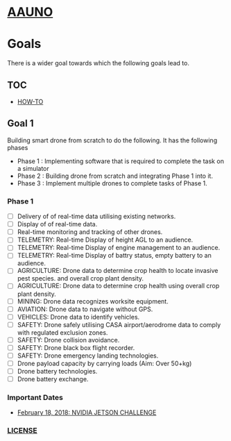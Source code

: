 # [AAUNO](https://vinayakkankanwadi.github.io/aauno/)

# Goals
There is a wider goal towards which the following goals lead to.

## TOC
- [HOW-TO](https://github.com/vinayakkankanwadi/aauno/blob/master/howto/README.md)

## Goal 1
Building smart drone from scratch to do the following.
It has the following phases
- Phase 1 : Implementing software that is required to complete the task on a simulator
- Phase 2 : Building drone from scratch and integrating Phase 1 into it.
- Phase 3 : Implement multiple drones to complete tasks of Phase 1.

### Phase 1
- [ ] Delivery of of real-time data utilising existing networks.
- [ ] Display of of real-time data.
- [ ] Real-time monitoring and tracking of other drones.
- [ ] TELEMETRY: Real-time Display of height AGL to an audience.
- [ ] TELEMETRY: Real-time Display of engine management to an audience.
- [ ] TELEMETRY: Real-time Display of battry status, empty battery to an audience.
- [ ] AGRICULTURE: Drone data to determine crop health to locate invasive pest species. and overall crop plant density.
- [ ] AGRICULTURE: Drone data to determine crop health using overall crop plant density.
- [ ] MINING: Drone data recognizes worksite equipment.
- [ ] AVIATION: Drone data to navigate without GPS.
- [ ] VEHICLES: Drone data to identify vehicles.
- [ ] SAFETY: Drone safely utilising CASA airport/aerodrome data to comply with regulated exclusion zones.
- [ ] SAFETY: Drone collision avoidance.
- [ ] SAFETY: Drone black box flight recorder.
- [ ] SAFETY: Drone emergency landing technologies.
- [ ] Drone payload capacity by carrying loads (Aim: Over 50+kg)
- [ ] Drone battery technologies.
- [ ] Drone battery exchange.

### Important Dates
- [February 18, 2018: NVIDIA JETSON CHALLENGE](https://developer.nvidia.com/embedded/community/jetson-challenge)

### [LICENSE](https://github.com/vinayakkankanwadi/aauno/blob/master/LICENSE.md)
